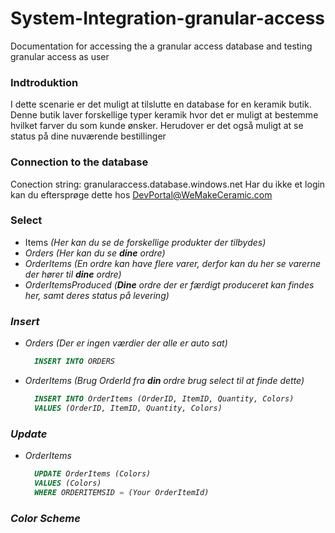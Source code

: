 # System-Integration-granular-access
Documentation for accessing the a granular access database and testing granular access as user 

### Indtroduktion
  I dette scenarie er det muligt at tilslutte en database for en keramik butik.
  Denne butik laver forskellige typer keramik hvor det er muligt at bestemme hvilket farver du som kunde ønsker.
  Herudover er det også muligt at se status på dine nuværende bestillinger 



### Connection to the database
  Conection string: granularaccess.database.windows.net
  Har du ikke et login kan du eftersprøge dette hos DevPortal@WeMakeCeramic.com

### Select
- Items <em> (Her kan du se de forskellige produkter der tilbydes) <em>
- Orders <em> (Her kan du se <em> **dine** ordre<em>) <em>
- OrderItems <em>(En ordre kan have flere varer, derfor kan du her se varerne der hører til <em>**dine**<em> ordre)<em>
- OrderItemsProduced <em>(<em>**Dine** <em>ordre der er færdigt produceret kan findes her, samt deres status på levering)<em>
 
### Insert
  - Orders <em>(Der er ingen værdier der alle er auto sat)<em>
    ~~~~sql
      INSERT INTO ORDERS
    ~~~~
  - OrderItems <em>(Brug OrderId fra **din** ordre brug select til at finde dette)<em>
    ~~~~sql
      INSERT INTO OrderItems (OrderID, ItemID, Quantity, Colors)
      VALUES (OrderID, ItemID, Quantity, Colors)
    ~~~~

### Update
  - OrderItems
    ~~~~sql
      UPDATE OrderItems (Colors)
      VALUES (Colors)
      WHERE ORDERITEMSID = (Your OrderItemId)
    ~~~~


### Color Scheme
